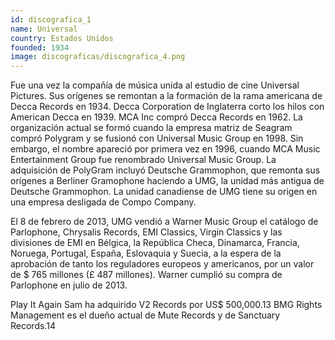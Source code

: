 ```yaml
---
id: discografica_1
name: Universal
country: Estados Unidos
founded: 1934
image: discograficas/discografica_4.png
---
```


Fue una vez la compañía de música unida al estudio de cine Universal Pictures. Sus orígenes se remontan a la formación de la rama americana de Decca Records en 1934. Decca Corporation de Inglaterra corto los hilos con American Decca en 1939. MCA Inc compró Decca Records en 1962. La organización actual se formó cuando la empresa matriz de Seagram compró Polygram y se fusionó con Universal Music Group en 1998. Sin embargo, el nombre apareció por primera vez en 1996, cuando MCA Music Entertainment Group fue renombrado Universal Music Group. La adquisición de PolyGram incluyó Deutsche Grammophon, que remonta sus orígenes a Berliner Gramophone haciendo a UMG, la unidad más antigua de Deutsche Grammophon. La unidad canadiense de UMG tiene su origen en una empresa desligada de Compo Company.

El 8 de febrero de 2013, UMG vendió a Warner Music Group el catálogo de Parlophone, Chrysalis Records, EMI Classics, Virgin Classics y las divisiones de EMI en Bélgica, la República Checa, Dinamarca, Francia, Noruega, Portugal, España, Eslovaquia y Suecia, a la espera de la aprobación de tanto los reguladores europeos y americanos, por un valor de $ 765 millones (£ 487 millones). Warner cumplió su compra de Parlophone en julio de 2013.

Play It Again Sam ha adquirido V2 Records por US$ 500,000.13​ BMG Rights Management es el dueño actual de Mute Records y de Sanctuary Records.14​